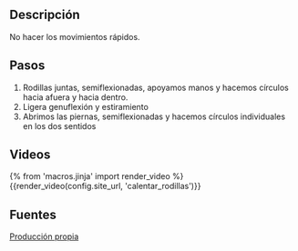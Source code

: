 ## Descripción

No hacer los movimientos rápidos.

## Pasos

1. Rodillas juntas, semiflexionadas, apoyamos manos y hacemos círculos hacia afuera y hacia dentro.
2. Ligera genuflexión y estiramiento
3. Abrimos las piernas, semiflexionadas y hacemos círculos individuales en los dos sentidos


## Videos

{% from 'macros.jinja' import render_video %}
{{render_video(config.site_url, 'calentar_rodillas')}}

## Fuentes

[Producción propia]({{config.site_url}})
